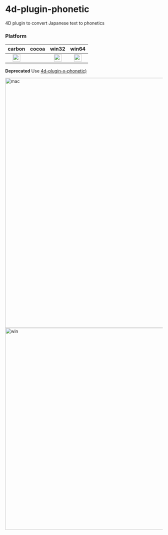 # 4d-plugin-phonetic
4D plugin to convert Japanese text to phonetics

### Platform

| carbon | cocoa | win32 | win64 |
|:------:|:-----:|:---------:|:---------:|
|<img src="https://cloud.githubusercontent.com/assets/1725068/22371562/1b091f0a-e4db-11e6-8458-8653954a7cce.png" width="24" height="24" />||<img src="https://cloud.githubusercontent.com/assets/1725068/22371562/1b091f0a-e4db-11e6-8458-8653954a7cce.png" width="24" height="24" />|<img src="https://cloud.githubusercontent.com/assets/1725068/22371562/1b091f0a-e4db-11e6-8458-8653954a7cce.png" width="24" height="24" />|

**Deprecated** Use [4d-plugin-x-phonetic)](https://github.com/miyako/4d-plugin-x-phonetic)

<img width="800" alt="mac" src="https://cloud.githubusercontent.com/assets/10509075/16212712/97f855ee-3784-11e6-9547-0768e6ac3c9f.png">

<img width="646" alt="win" src="https://cloud.githubusercontent.com/assets/1725068/16212405/533a2b78-3782-11e6-953b-fafb687102a6.png">
